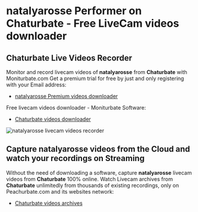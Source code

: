 # natalyarosse Performer on Chaturbate - Free LiveCam videos downloader

## Chaturbate Live Videos Recorder

Monitor and record livecam videos of **natalyarosse** from **Chaturbate** with Moniturbate.com
Get a premium trial for free by just and only registering with your Email address:
* [natalyarosse Premium videos downloader](https://moniturbate.com/request-demo-licence-key.html)

Free livecam videos downloader - Moniturbate Software:
* [Chaturbate videos downloader](https://moniturbate.com/moniturbate-download-software.html)

![natalyarosse livecam videos recorder](https://peachurnet.com/templates/moniturbate-software.png)


## Capture natalyarosse videos from the Cloud and watch your recordings on Streaming

Without the need of downloading a software, capture **natalyarosse** livecam videos from **Chaturbate** 100% online.
Watch Livecam archives from **Chaturbate** unlimitedly from thousands of existing recordings, only on Peachurbate.com and its websites network:
* [Chaturbate videos archives](https://peachurnet.com/)